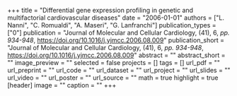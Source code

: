 +++
title = "Differential gene expression profiling in genetic and multifactorial cardiovascular diseases"
date = "2006-01-01"
authors = ["L. Nanni", "C. Romualdi", "A. Maseri", "G. Lanfranchi"]
publication_types = ["0"]
publication = "Journal of Molecular and Cellular Cardiology, (41), 6, _pp. 934-948_, https://doi.org/10.1016/j.yjmcc.2006.08.009"
publication_short = "Journal of Molecular and Cellular Cardiology, (41), 6, _pp. 934-948_, https://doi.org/10.1016/j.yjmcc.2006.08.009"
abstract = ""
abstract_short = ""
image_preview = ""
selected = false
projects = []
tags = []
url_pdf = ""
url_preprint = ""
url_code = ""
url_dataset = ""
url_project = ""
url_slides = ""
url_video = ""
url_poster = ""
url_source = ""
math = true
highlight = true
[header]
image = ""
caption = ""
+++
